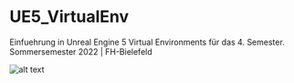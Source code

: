 # UE5_VirtualEnv
Einfuehrung in Unreal Engine 5 Virtual Environments für das 4. Semester.
Sommersemester 2022 | FH-Bielefeld

![alt text](https://github.com/repo-public/UE5_VirtualEnv/blob/main/Images/img.jpeg?raw=true) 
